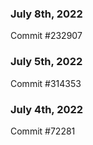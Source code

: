 ### July 8th, 2022

Commit #232907

### July 5th, 2022

Commit #314353


### July 4th, 2022

Commit #72281
